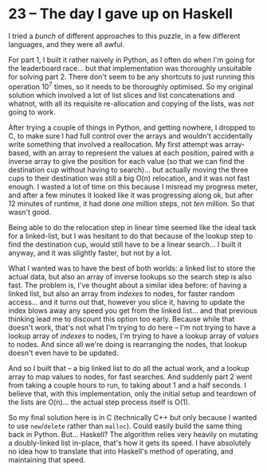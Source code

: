 # 23 &ndash; The day I gave up on Haskell
I tried a _bunch_ of different approaches to this puzzle, in a few different languages, and they were all awful.

For part 1, I built it rather naively in Python, as I often do when I'm going for the leaderboard race... but that implementation was thoroughly unsuitable for solving part 2. There don't seem to be any shortcuts to just running this operation 10<sup>7</sup> times, so it needs to be thoroughly optimised. So my original solution which involved a lot of list slices and list concatenations and whatnot, with all its requisite re-allocation and copying of the lists, was _not_ going to work.

After trying a couple of things in Python, and getting nowhere, I dropped to C, to make sure I had full control over the arrays and wouldn't accidentally write something that involved a reallocation. My first attempt was array-based, with an array to represent the values at each position, paired with a inverse array to give the position for each value (so that we can find the destination cup without having to search)... but actually moving the three cups to their destination was still a big O(n) relocation, and it was not fast enough. I wasted a lot of time on this because I misread my progress meter, and after a few minutes it looked like it was progressing along ok, but after 12 minutes of runtime, it had done _one_ million steps, not _ten_ million. So that wasn't good.

Being able to do the relocation step in linear time seemed like the ideal task for a linked-list, but I was hesitant to do that because of the lookup step to find the destination cup, would still have to be a linear search... I built it anyway, and it was slightly faster, but not by a lot.

What I wanted was to have the best of both worlds: a linked list to store the actual data, but also an array of inverse lookups so the search step is also fast. The problem is, I've thought about a similar idea before: of having a linked list, but also an array from _indexes_ to nodes, for faster random access... and it turns out that, however you slice it, having to update the index blows away any speed you get from the linked list... and that previous thinking lead me to discount this option too early. Because while that doesn't work, that's not what I'm trying to do here &ndash; I'm not trying to have a lookup array of _indexes_ to nodes, I'm trying to have a lookup array of _values_ to nodes. And since all we're doing is rearranging the nodes, that lookup doesn't even have to be updated.

And so I built that &ndash; a big linked list to do all the actual work, and a lookup array to map values to nodes, for fast searches. And suddenly part 2 went from taking a couple hours to run, to taking about 1 and a half seconds. I believe that, with this implementation, only the initial setup and teardown of the lists are O(n)... the actual step process itself is O(1).

So my final solution here is in C (technically C++ but only because I wanted to use `new`/`delete` rather than `malloc`). Could easily build the same thing back in Python. But... Haskell? The algorithm relies very heavily on mutating a doubly-linked list in-place, that's how it gets its speed. I have absolutely no idea how to translate that into Haskell's method of operating, and maintaining that speed.
